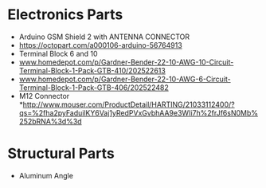 # Electronics Parts

* Arduino GSM Shield 2 with ANTENNA CONNECTOR
 * https://octopart.com/a000106-arduino-56764913
* Terminal Block 6 and 10
 * www.homedepot.com/p/Gardner-Bender-22-10-AWG-10-Circuit-Terminal-Block-1-Pack-GTB-410/202522613
 * www.homedepot.com/p/Gardner-Bender-22-10-AWG-6-Circuit-Terminal-Block-1-Pack-GTB-406/202522482
* M12 Connector
  *http://www.mouser.com/ProductDetail/HARTING/21033112400/?qs=%2fha2pyFaduilKY6Vaj1yRedPVxGvbhAA9e3WIi7h%2frJf6sN0Mb%252bRNA%3d%3d

# Structural Parts

* Aluminum Angle
